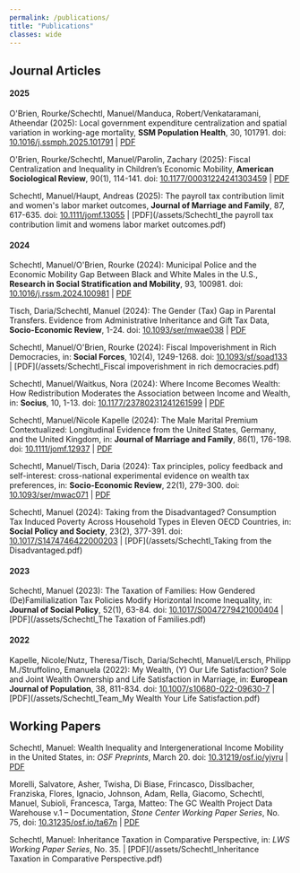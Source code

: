 ```yaml
---
permalink: /publications/
title: "Publications"
classes: wide
---
```


## Journal Articles

#### 2025

O'Brien, Rourke/Schechtl, Manuel/Manduca, Robert/Venkataramani, Atheendar (2025): Local government expenditure centralization and spatial variation in working-age mortality, **SSM Population Health**, 30, 101791. doi: [10.1016/j.ssmph.2025.101791](https://doi.org/10.1016/j.ssmph.2025.101791) | [PDF](/assets/Schechtl_SSMPH_Centralization_Mortality.pdf)

O'Brien, Rourke/Schechtl, Manuel/Parolin, Zachary (2025): Fiscal Centralization and Inequality in Children’s Economic Mobility, **American Sociological Review**, 90(1), 114-141. doi: [10.1177/00031224241303459](https://doi.org/10.1177/00031224241303459) | [PDF](/assets/Schechtl_2025_fiscal_centralization.pdf)

Schechtl, Manuel/Haupt, Andreas (2025): The payroll tax contribution limit and women's labor market outcomes, **Journal of Marriage and Family**, 87, 617-635. doi: [10.1111/jomf.13055](https://doi.org/10.1111/jomf.13055) | [PDF](/assets/Schechtl_the payroll tax contribution limit and womens labor market outcomes.pdf)

#### 2024

Schechtl, Manuel/O'Brien, Rourke (2024): Municipal Police and the Economic Mobility Gap Between Black and White Males in the U.S., **Research in Social Stratification and Mobility**, 93, 100981. doi: [10.1016/j.rssm.2024.100981](https://doi.org/10.1016/j.rssm.2024.100981) | [PDF](/assets/Schechtl_municipal_police_mobility.pdf)

Tisch, Daria/Schechtl, Manuel (2024): The Gender (Tax) Gap in Parental Transfers. Evidence from Administrative Inheritance and Gift Tax Data, **Socio-Economic Review**, 1-24. doi: [10.1093/ser/mwae038](https://doi.org/10.1093/ser/mwae038) | [PDF](/assets/Schechtl_the_gender_tax_gap_in_parental_transfers.pdf)

Schechtl, Manuel/O'Brien, Rourke (2024): Fiscal Impoverishment in Rich Democracies, in: **Social Forces**, 102(4), 1249-1268. doi: [10.1093/sf/soad133](https://doi.org/10.1093/sf/soad133) | [PDF](/assets/Schechtl_Fiscal impoverishment in rich democracies.pdf)

Schechtl, Manuel/Waitkus, Nora (2024): Where Income Becomes Wealth: How Redistribution Moderates the Association between Income and Wealth, in: **Socius**, 10, 1-13. doi: [10.1177/23780231241261599](https://doi.org/10.1177/23780231241261599) | [PDF](/assets/schechtl-waitkus-2024-where-income-becomes-wealth.pdf)

Schechtl, Manuel/Nicole Kapelle (2024): The Male Marital Premium Contextualized: Longitudinal Evidence from the United States, Germany, and the United Kingdom, in: **Journal of Marriage and Family**, 86(1), 176-198. doi: [10.1111/jomf.12937](https://doi.org/10.1111/jomf.12937) | [PDF](/assets/Schechtl_marital_premium.pdf)

Schechtl, Manuel/Tisch, Daria (2024): Tax principles, policy feedback and self-interest: cross-national experimental evidence on wealth tax preferences, in: **Socio-Economic Review**, 22(1), 279-300. doi: [10.1093/ser/mwac071](https://doi.org/10.1093/ser/mwac071) | [PDF](/assets/Schechtl_wealth_tax_preferences.pdf)

Schechtl, Manuel (2024): Taking from the Disadvantaged? Consumption Tax Induced Poverty Across Household Types in Eleven OECD Countries, in: **Social Policy and Society**, 23(2), 377-391. doi: [10.1017/S1474746422000203](https://doi.org/10.1017/S1474746422000203) | [PDF](/assets/Schechtl_Taking from the Disadvantaged.pdf)

#### 2023

Schechtl, Manuel (2023): The Taxation of Families: How Gendered (De)Familialization Tax Policies Modify Horizontal Income Inequality, in: **Journal of Social Policy**, 52(1), 63-84. doi: [10.1017/S0047279421000404](https://doi.org/10.1017/S0047279421000404) | [PDF](/assets/Schechtl_The Taxation of Families.pdf)

#### 2022

Kapelle, Nicole/Nutz, Theresa/Tisch, Daria/Schechtl, Manuel/Lersch, Philipp M./Struffolino, Emanuela (2022): My Wealth, (Y) Our Life Satisfaction? Sole and Joint Wealth Ownership and Life Satisfaction in Marriage, in: **European Journal of Population**, 38, 811-834. doi: [10.1007/s10680-022-09630-7](https://doi.org/10.1007/s10680-022-09630-7) | [PDF](/assets/Schechtl_Team_My Wealth Your Life Satisfaction.pdf)



## Working Papers

Schechtl, Manuel: Wealth Inequality and Intergenerational Income Mobility in the United States, in: *OSF Preprints*, March 20. doi: [10.31219/osf.io/yjvru](https://doi.org/10.31219/osf.io/yjvru) | [PDF](/assets/schechtl_wealth_inequality_income_mobility_WP_v1.pdf)

Morelli, Salvatore, Asher, Twisha, Di Biase, Frincasco, Disslbacher, Franziska, Flores, Ignacio, Johnson, Adam, Rella, Giacomo, Schechtl, Manuel, Subioli, Francesca, Targa, Matteo: The GC Wealth Project Data Warehouse v.1 – Documentation, *Stone Center Working Paper Series*, No. 75, doi: [10.31235/osf.io/ta67n](https://doi.org/10.31235/osf.io/ta67n) | [PDF](/assets/Schechtl_gcwealth_documentation.pdf)

Schechtl, Manuel: Inheritance Taxation in Comparative Perspective, in: *LWS Working Paper Series*, No. 35. | [PDF](/assets/Schechtl_Inheritance Taxation in Comparative Perspective.pdf)
